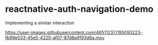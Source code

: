 # reactnative-auth-navigation-demo

Implementing a similar interaction

https://user-images.githubusercontent.com/46511237/195093223-fb99e033-45e5-4220-af07-87d8a9193d6a.mov


